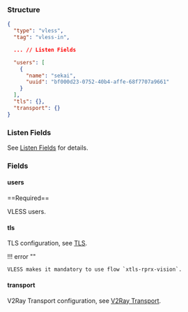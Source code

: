 ### Structure

```json
{
  "type": "vless",
  "tag": "vless-in",

  ... // Listen Fields

  "users": [
    {
      "name": "sekai",
      "uuid": "bf000d23-0752-40b4-affe-68f7707a9661"
    }
  ],
  "tls": {},
  "transport": {}
}
```

### Listen Fields

See [Listen Fields](/configuration/shared/listen) for details.

### Fields

#### users

==Required==

VLESS users.

#### tls

TLS configuration, see [TLS](/configuration/shared/tls/#inbound).


!!! error ""

    VLESS makes it mandatory to use flow `xtls-rprx-vision`.

#### transport

V2Ray Transport configuration, see [V2Ray Transport](/configuration/shared/v2ray-transport).
